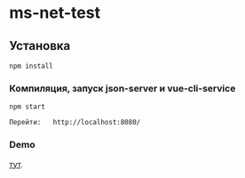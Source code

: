 # ms-net-test

## Установка

```
npm install
```

### Компиляция, запуск json-server и vue-cli-service

```
npm start
```

```
Перейти:   http://localhost:8080/
```

### Demo

[тут](https://nekosun.github.io/ms-net-test/).
